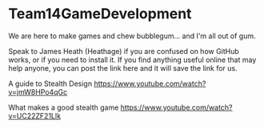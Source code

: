 # Team14GameDevelopment
We are here to make games and chew bubblegum... and I'm all out of gum.

Speak to James Heath (Heathage) if you are confused on how GitHub works, or if you need to install it. 
If you find anything useful online that may help anyone, you can post the link here and it will save the link for us. 

A guide to Stealth Design
https://www.youtube.com/watch?v=jmW8HPo4qGc

What makes a good stealth game
https://www.youtube.com/watch?v=UC22ZF21Llk
